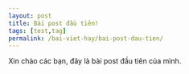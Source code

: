 ```yaml
---
layout: post
title: Bài post đầu tiên!
tags: [test,tag]
permalink: /bai-viet-hay/bai-post-dau-tien/
---
```


Xin chào các bạn, đây là bài post đầu tiên của mình.